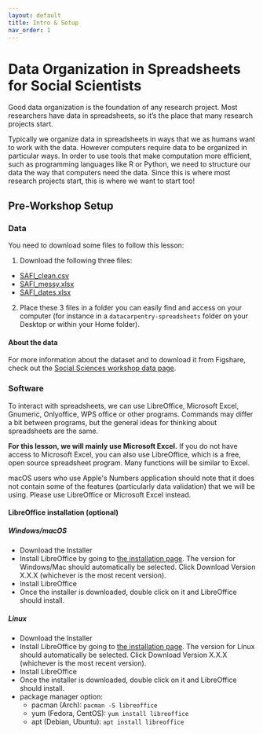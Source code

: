 ```yaml
---
layout: default
title: Intro & Setup
nav_order: 1
---
```


# Data Organization in Spreadsheets for Social Scientists

Good data organization is the foundation of any research project. Most researchers have data in spreadsheets, so it’s the place that many research projects start.

Typically we organize data in spreadsheets in ways that we as humans want to work with the data. However computers require data to be organized in particular ways. In order to use tools that make computation more efficient, such as programming languages like R or Python, we need to structure our data the way that computers need the data. Since this is where most research projects start, this is where we want to start too!

## Pre-Workshop Setup

### Data

You need to download some files to follow this lesson:

1. Download the following three files:
* [SAFI_clean.csv](https://ndownloader.figshare.com/files/11492171)
* [SAFI_messy.xlsx](https://ndownloader.figshare.com/files/11502824)
* [SAFI_dates.xlsx](https://ndownloader.figshare.com/files/11502827)

2. Place these 3 files in a folder you can easily find and access on your computer (for instance in a `datacarpentry-spreadsheets` folder on your Desktop or within your Home folder).

#### About the data

For more information about the dataset and to download it from Figshare, check out the [Social Sciences workshop data page](http://www.datacarpentry.org/socialsci-workshop/data).

### Software

To interact with spreadsheets, we can use LibreOffice, Microsoft Excel, Gnumeric, Onlyoffice, WPS office or other programs. Commands may differ a bit between programs, but the general ideas for thinking about spreadsheets are the same.

**For this lesson, we will mainly use Microsoft Excel.** If you do not have access to Microsoft Excel, you can also use LibreOffice, which is a free, open source spreadsheet program. Many functions will be similar to Excel. 

macOS users who use Apple's Numbers application should note that it does not contain some of the features (particularly data validation) that we will be using. Please use LibreOffice or Microsoft Excel instead.

#### LibreOffice installation (optional)

##### Windows/macOS

- Download the Installer
- Install LibreOffice by going to [the installation page](https://www.libreoffice.org/download/libreoffice-fresh/). The version for Windows/Mac should automatically be selected. Click Download Version X.X.X (whichever is the most recent version).
- Install LibreOffice
- Once the installer is downloaded, double click on it and LibreOffice should install.

##### Linux

- Download the Installer
- Install LibreOffice by going to [the installation page](https://www.libreoffice.org/download/libreoffice-fresh/). The version for Linux should automatically be selected. Click Download Version X.X.X (whichever is the most recent version).
- Install LibreOffice
- Once the installer is downloaded, double click on it and LibreOffice should install.
- package manager option:
   * pacman (Arch): `pacman -S libreoffice`
   * yum (Fedora, CentOS): `yum install libreoffice`
   * apt (Debian, Ubuntu): `apt install libreoffice`
